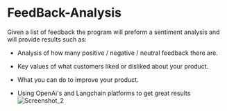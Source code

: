 # FeedBack-Analysis
Given a list of feedback the program will preform a sentiment analysis and will provide results such as:



- Analysis of how many positive / negative / neutral feedback there are.
- Key values of what customers liked or disliked about your product.
- What you can do to improve your product.


- Using OpenAi's and Langchain platforms to get great results ![Screenshot_2](https://github.com/ShaharDS/FeedBack-Analysis/assets/132921874/66f3c009-d8cd-4493-9810-db0685e675e6)
